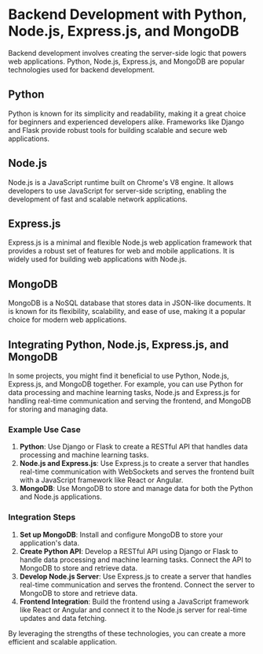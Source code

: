 # Backend Development with Python, Node.js, Express.js, and MongoDB

Backend development involves creating the server-side logic that powers web applications. Python, Node.js, Express.js, and MongoDB are popular technologies used for backend development.

## Python
Python is known for its simplicity and readability, making it a great choice for beginners and experienced developers alike. Frameworks like Django and Flask provide robust tools for building scalable and secure web applications.

## Node.js
Node.js is a JavaScript runtime built on Chrome's V8 engine. It allows developers to use JavaScript for server-side scripting, enabling the development of fast and scalable network applications.

## Express.js
Express.js is a minimal and flexible Node.js web application framework that provides a robust set of features for web and mobile applications. It is widely used for building web applications with Node.js.

## MongoDB
MongoDB is a NoSQL database that stores data in JSON-like documents. It is known for its flexibility, scalability, and ease of use, making it a popular choice for modern web applications.

## Integrating Python, Node.js, Express.js, and MongoDB

In some projects, you might find it beneficial to use Python, Node.js, Express.js, and MongoDB together. For example, you can use Python for data processing and machine learning tasks, Node.js and Express.js for handling real-time communication and serving the frontend, and MongoDB for storing and managing data.

### Example Use Case
1. **Python**: Use Django or Flask to create a RESTful API that handles data processing and machine learning tasks.
2. **Node.js and Express.js**: Use Express.js to create a server that handles real-time communication with WebSockets and serves the frontend built with a JavaScript framework like React or Angular.
3. **MongoDB**: Use MongoDB to store and manage data for both the Python and Node.js applications.

### Integration Steps
1. **Set up MongoDB**: Install and configure MongoDB to store your application's data.
2. **Create Python API**: Develop a RESTful API using Django or Flask to handle data processing and machine learning tasks. Connect the API to MongoDB to store and retrieve data.
3. **Develop Node.js Server**: Use Express.js to create a server that handles real-time communication and serves the frontend. Connect the server to MongoDB to store and retrieve data.
4. **Frontend Integration**: Build the frontend using a JavaScript framework like React or Angular and connect it to the Node.js server for real-time updates and data fetching.

By leveraging the strengths of these technologies, you can create a more efficient and scalable application.